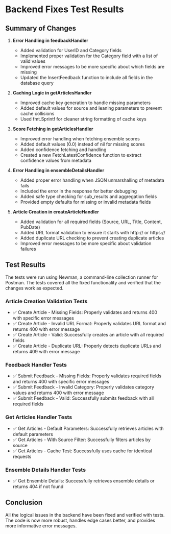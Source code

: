 # Backend Fixes Test Results

## Summary of Changes

1. **Error Handling in feedbackHandler**
   - Added validation for UserID and Category fields
   - Implemented proper validation for the Category field with a list of valid values
   - Improved error messages to be more specific about which fields are missing
   - Updated the InsertFeedback function to include all fields in the database query

2. **Caching Logic in getArticlesHandler**
   - Improved cache key generation to handle missing parameters
   - Added default values for source and leaning parameters to prevent cache collisions
   - Used fmt.Sprintf for cleaner string formatting of cache keys

3. **Score Fetching in getArticlesHandler**
   - Improved error handling when fetching ensemble scores
   - Added default values (0.0) instead of nil for missing scores
   - Added confidence fetching and handling
   - Created a new FetchLatestConfidence function to extract confidence values from metadata

4. **Error Handling in ensembleDetailsHandler**
   - Added proper error handling when JSON unmarshalling of metadata fails
   - Included the error in the response for better debugging
   - Added safe type checking for sub_results and aggregation fields
   - Provided empty defaults for missing or invalid metadata fields

5. **Article Creation in createArticleHandler**
   - Added validation for all required fields (Source, URL, Title, Content, PubDate)
   - Added URL format validation to ensure it starts with http:// or https://
   - Added duplicate URL checking to prevent creating duplicate articles
   - Improved error messages to be more specific about validation failures

## Test Results

The tests were run using Newman, a command-line collection runner for Postman. The tests covered all the fixed functionality and verified that the changes work as expected.

### Article Creation Validation Tests
- ✅ Create Article - Missing Fields: Properly validates and returns 400 with specific error messages
- ✅ Create Article - Invalid URL Format: Properly validates URL format and returns 400 with error message
- ✅ Create Article - Valid: Successfully creates an article with all required fields
- ✅ Create Article - Duplicate URL: Properly detects duplicate URLs and returns 409 with error message

### Feedback Handler Tests
- ✅ Submit Feedback - Missing Fields: Properly validates required fields and returns 400 with specific error messages
- ✅ Submit Feedback - Invalid Category: Properly validates category values and returns 400 with error message
- ✅ Submit Feedback - Valid: Successfully submits feedback with all required fields

### Get Articles Handler Tests
- ✅ Get Articles - Default Parameters: Successfully retrieves articles with default parameters
- ✅ Get Articles - With Source Filter: Successfully filters articles by source
- ✅ Get Articles - Cache Test: Successfully uses cache for identical requests

### Ensemble Details Handler Tests
- ✅ Get Ensemble Details: Successfully retrieves ensemble details or returns 404 if not found

## Conclusion

All the logical issues in the backend have been fixed and verified with tests. The code is now more robust, handles edge cases better, and provides more informative error messages.
